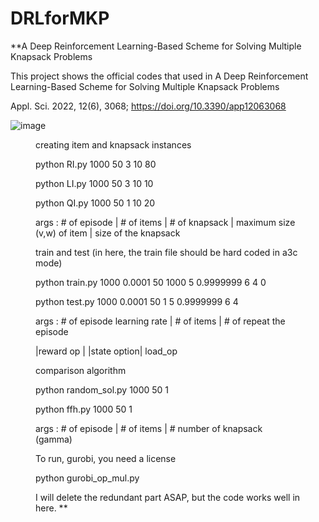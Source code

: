 # DRLforMKP
**A Deep Reinforcement Learning-Based Scheme for Solving Multiple Knapsack Problems

This project shows the official codes that used in A Deep Reinforcement Learning-Based Scheme for Solving Multiple Knapsack Problems

Appl. Sci. 2022, 12(6), 3068; https://doi.org/10.3390/app12063068



![image](https://user-images.githubusercontent.com/69515626/199708217-af268d7a-d9eb-4502-979b-0aa87880aca7.png)
<Figure in the paper>

creating item and knapsack instances


python RI.py 1000 50 3 10 80

python LI.py 1000 50 3 10 10

python QI.py 1000 50 1 10 20

args : # of episode | # of items | # of knapsack 
| maximum size (v,w) of item | size of the knapsack

train and test  (in here, the train file should be hard coded in a3c mode)

python train.py 1000 0.0001 50 1000 5 0.9999999 6 4 0

python test.py 1000 0.0001 50 1 5 0.9999999 6 4

args : # of episode learning rate  | # of items | # of repeat the episode 

|reward op | |state option|  load_op 
                                                                      
comparison algorithm

python random_sol.py 1000 50 1

python ffh.py 1000 50 1

args : # of episode |  # of items  |  # number of knapsack (gamma)

To run, gurobi, you need a license

python gurobi_op_mul.py


I will delete the redundant part ASAP, but the code works well in here.
**
